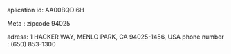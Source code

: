 aplication id: AA00BQDI6H

Meta :
zipcode 
94025

adress: 1 HACKER WAY, MENLO PARK, CA 94025-1456, USA
phone number : (650) 853-1300